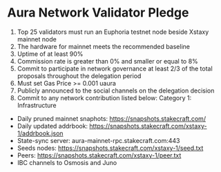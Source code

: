 # Aura Network Validator Pledge

1. Top 25 validators must run an Euphoria testnet node beside Xstaxy mainnet node
2. The hardware for mainnet meets the recommended baseline    
3. Uptime of at least 90%
4. Commission rate is greater than 0% and smaller or equal to 8%
5. Commit to participate in network governance at least 2/3 of the total proposals throughout the delegation period
6. Must set Gas Price >= 0.001 uaura
7. Publicly announced to the social channels on the delegation decision
8. Commit to any network contribution listed below:
Category 1: Infrastructure

- Daily pruned mainnet snaphots: https://snapshots.stakecraft.com/
- Daily updated addrbook: https://snapshots.stakecraft.com/xstaxy-1/addrbook.json
- State-sync server: aura-mainnet-rpc.stakecraft.com:443
- Seeds nodes: https://snapshots.stakecraft.com/xstaxy-1/seed.txt
- Peers: https://snapshots.stakecraft.com/xstaxy-1/peer.txt
- IBC channels to Osmosis and Juno
